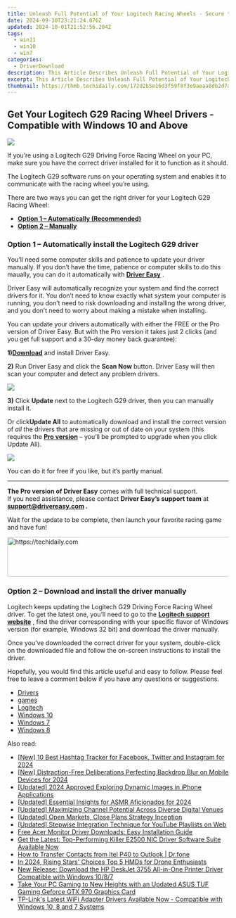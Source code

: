 ```yaml
---
title: Unleash Full Potential of Your Logitech Racing Wheels - Secure the Latest Drivers for WIndows Users!
date: 2024-09-30T23:21:24.076Z
updated: 2024-10-01T21:52:56.204Z
tags:
  - win11
  - win10
  - win7
categories:
  - DriverDownload
description: This Article Describes Unleash Full Potential of Your Logitech Racing Wheels - Secure the Latest Drivers for WIndows Users!
excerpt: This Article Describes Unleash Full Potential of Your Logitech Racing Wheels - Secure the Latest Drivers for WIndows Users!
thumbnail: https://thmb.techidaily.com/172d2b5e16d3f59f8f3e9aeaa8db2d7a1dcd42c1282454326ca1c10c6fe01b75.jpg
---
```


## Get Your Logitech G29 Racing Wheel Drivers - Compatible with Windows 10 and Above

![](https://images.drivereasy.com/wp-content/uploads/2019/11/2019-11-22_9-59-38-2.jpg)

 If you’re using a Logitech G29 Driving Force Racing Wheel on your PC, make sure you have the correct driver installed for it to function as it should.

 The Logitech G29 software runs on your operating system and enables it to communicate with the racing wheel you’re using.

 There are two ways you can get the right driver for your Logitech G29 Racing Wheel:

* **[Option 1 – Automatically (Recommended)](https://www.drivereasy.com/knowledge/logitech-g29-driver-download-for-windows-10-8-7/#a2)**
* **[Option 2 – Manually](https://tools.techidaily.com/drivereasy/download/)**

### Option 1 – Automatically install the Logitech G29 driver

 You’ll need some computer skills and patience to update your driver manually. If you don’t have the time, patience or computer skills to do this maually, you can do it automatically with **[Driver Easy](https://tools.techidaily.com/drivereasy/download/)**  .

 Driver Easy will automatically recognize your system and find the correct drivers for it. You don’t need to know exactly what system your computer is running, you don’t need to risk downloading and installing the wrong driver, and you don’t need to worry about making a mistake when installing.

 You can update your drivers automatically with either the FREE or the Pro version of Driver Easy. But with the Pro version it takes just 2 clicks (and you get full support and a 30-day money back guarantee):

 **1)[Download](https://tools.techidaily.com/drivereasy/download/)**  and install Driver Easy.

**2)** Run Driver Easy and click the **Scan Now** button. Driver Easy will then scan your computer and detect any problem drivers.

![](https://images.drivereasy.com/wp-content/uploads/2019/11/2019-11-22_9-59-08-1.jpg)

**3)**  Click **Update** next to the Logitech G29 driver, then you can manually install it.

 Or click**Update All** to automatically download and install the correct version of _all_  the drivers that are missing or out of date on your system (this requires the **[Pro version](https://tools.techidaily.com/drivereasy/download/)**  – you’ll be prompted to upgrade when you click Update All).

![](https://images.drivereasy.com/wp-content/uploads/2019/11/2019-11-22_9-59-12-1.jpg)

 You can do it for free if you like, but it’s partly manual.

---

**The Pro version of Driver Easy** comes with full technical support.  
 If you need assistance, please contact **Driver Easy’s support team** at **[support@drivereasy.com](https://tools.techidaily.com/drivereasy/download/) .**

 Wait for the update to be complete, then launch your favorite racing game and have fun!

<!-- affiliate ads begin -->
<a href="https://appsumo.8odi.net/c/5597632/2123730/7443" target="_top" id="2123730">
  <img src="//a.impactradius-go.com/display-ad/7443-2123730" border="0" alt="https://techidaily.com" width="728" height="90"/>
</a>
<img height="0" width="0" src="https://appsumo.8odi.net/i/5597632/2123730/7443" style="position:absolute;visibility:hidden;" border="0" />
<!-- affiliate ads end -->

### **Option 2 – Download and install the driver manually**

 Logitech keeps updating the Logitech G29 Driving Force Racing Wheel driver. To get the latest one, you’ll need to go to the **[Logitech support website](https://tools.techidaily.com/drivereasy/download/)**  , find the driver corresponding with your specific flavor of Windows version (for example, Windows 32 bit) and download the driver manually.

 Once you’ve downloaded the correct driver for your system, double-click on the downloaded file and follow the on-screen instructions to install the driver.

 Hopefully, you would find this article useful and easy to follow. Please feel free to leave a comment below if you have any questions or suggestions.

* [Drivers](https://tools.techidaily.com/drivereasy/download/)
* [games](https://tools.techidaily.com/drivereasy/download/)
* [Logitech](https://tools.techidaily.com/drivereasy/download/)
* [Windows 10](https://tools.techidaily.com/drivereasy/download/)
* [Windows 7](https://tools.techidaily.com/drivereasy/download/)
* [Windows 8](https://tools.techidaily.com/drivereasy/download/)

<ins class="adsbygoogle"
     style="display:block"
     data-ad-format="autorelaxed"
     data-ad-client="ca-pub-7571918770474297"
     data-ad-slot="1223367746"></ins>

<ins class="adsbygoogle"
     style="display:block"
     data-ad-client="ca-pub-7571918770474297"
     data-ad-slot="8358498916"
     data-ad-format="auto"
     data-full-width-responsive="true"></ins>

<span class="atpl-alsoreadstyle">Also read:</span>
<div><ul>
<li><a href="https://instagram-video-files.techidaily.com/new-10-best-hashtag-tracker-for-facebook-twitter-and-instagram-for-2024/"><u>[New] 10 Best Hashtag Tracker for Facebook, Twitter and Instagram for 2024</u></a></li>
<li><a href="https://remote-screen-capture.techidaily.com/new-distraction-free-deliberations-perfecting-backdrop-blur-on-mobile-devices-for-2024/"><u>[New] Distraction-Free Deliberations Perfecting Backdrop Blur on Mobile Devices for 2024</u></a></li>
<li><a href="https://article-helps.techidaily.com/updated-2024-approved-exploring-dynamic-images-in-iphone-applications/"><u>[Updated] 2024 Approved Exploring Dynamic Images in iPhone Applications</u></a></li>
<li><a href="https://youtube-zero.techidaily.com/ed-essential-insights-for-asmr-aficionados-for-2024/"><u>[Updated] Essential Insights for ASMR Aficionados for 2024</u></a></li>
<li><a href="https://facebook-video-share.techidaily.com/updated-maximizing-channel-potential-across-diverse-digital-venues/"><u>[Updated] Maximizing Channel Potential Across Diverse Digital Venues</u></a></li>
<li><a href="https://extra-support.techidaily.com/updated-open-markets-close-plans-strategy-inception/"><u>[Updated] Open Markets, Close Plans Strategy Inception</u></a></li>
<li><a href="https://eaxpv-info.techidaily.com/updated-stepwise-integration-technique-for-youtube-playlists-on-web/"><u>[Updated] Stepwise Integration Technique for YouTube Playlists on Web</u></a></li>
<li><a href="https://driver-download.techidaily.com/free-acer-monitor-driver-downloads-easy-installation-guide/"><u>Free Acer Monitor Driver Downloads: Easy Installation Guide</u></a></li>
<li><a href="https://driver-download.techidaily.com/get-the-latest-top-performing-killer-e2500-nic-driver-software-suite-available-now/"><u>Get the Latest: Top-Performing Killer E2500 NIC Driver Software Suite Available Now</u></a></li>
<li><a href="https://blog-min.techidaily.com/how-to-transfer-contacts-from-itel-p40-to-outlook-drfone-by-drfone-transfer-from-android-transfer-from-android/"><u>How to Transfer Contacts from Itel P40 to Outlook | Dr.fone</u></a></li>
<li><a href="https://fox-hovers.techidaily.com/in-2024-rising-stars-choices-top-5-hmds-for-drone-enthusiasts/"><u>In 2024, Rising Stars' Choices Top 5 HMDs for Drone Enthusiasts</u></a></li>
<li><a href="https://driver-download.techidaily.com/new-release-download-the-hp-deskjet-3755-all-in-one-printer-driver-compatible-with-windows-1087/"><u>New Release: Download the HP DeskJet 3755 All-in-One Printer Driver Compatible with Windows 10/8/7</u></a></li>
<li><a href="https://driver-download.techidaily.com/take-your-pc-gaming-to-new-heights-with-an-updated-asus-tuf-gaming-geforce-gtx-970-graphics-card/"><u>Take Your PC Gaming to New Heights with an Updated ASUS TUF Gaming Geforce GTX 970 Graphics Card</u></a></li>
<li><a href="https://driver-download.techidaily.com/tp-links-latest-wifi-adapter-drivers-available-now-compatible-with-windows-10-8-and-7-systems/"><u>TP-Link's Latest WiFi Adapter Drivers Available Now - Compatible with Windows 10, 8 and 7 Systems</u></a></li>
</ul></div>

